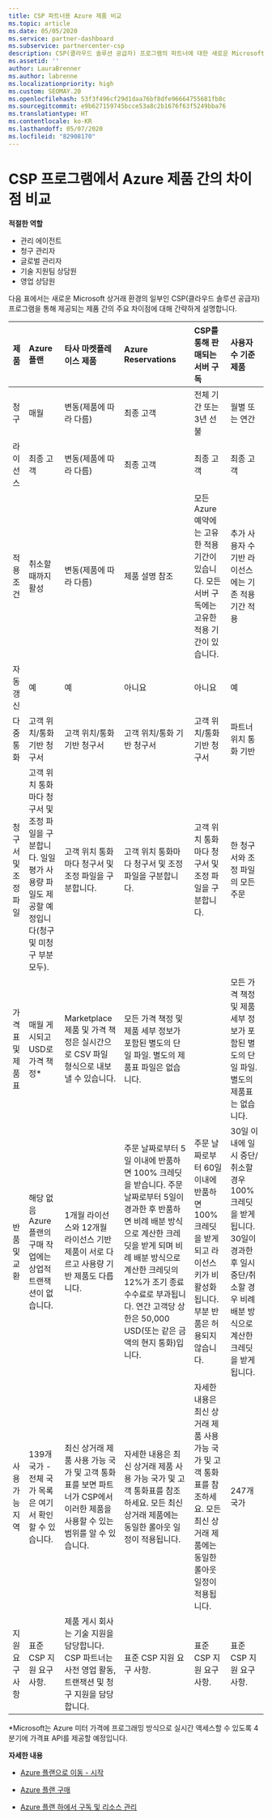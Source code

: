 ```yaml
---
title: CSP 파트너용 Azure 제품 비교
ms.topic: article
ms.date: 05/05/2020
ms.service: partner-dashboard
ms.subservice: partnercenter-csp
description: CSP(클라우드 솔루션 공급자) 프로그램의 파트너에 대한 새로운 Microsoft 상거래 환경의 제품 간의 주요 차이점을 비교합니다.
ms.assetid: ''
author: LauraBrenner
ms.author: labrenne
ms.localizationpriority: high
ms.custom: SEOMAY.20
ms.openlocfilehash: 53f3f496cf29d1daa76bf8dfe96664755681fb8c
ms.sourcegitcommit: e9b627159745bcce53a8c2b1676f63f5249bba76
ms.translationtype: HT
ms.contentlocale: ko-KR
ms.lasthandoff: 05/07/2020
ms.locfileid: "82908170"
---
```

# <a name="compare-differences-between-azure-offers-in-the-csp-program"></a>CSP 프로그램에서 Azure 제품 간의 차이점 비교

**적절한 역할**

- 관리 에이전트
- 청구 관리자
- 글로벌 관리자
- 기술 지원팀 상담원
- 영업 상담원

다음 표에서는 새로운 Microsoft 상거래 환경의 일부인 CSP(클라우드 솔루션 공급자) 프로그램을 통해 제공되는 제품 간의 주요 차이점에 대해 간략하게 설명합니다.


|**제품**| **Azure 플랜**|**타사 마켓플레이스 제품**|**Azure Reservations**|**CSP를 통해 판매되는 서버 구독**|**사용자 수 기준 제품**|
|-------------------|:------|:-----|:---------|:--------------|:---------|
|청구|매월|변동(제품에 따라 다름)|최종 고객|전체 기간 또는 3년 선불|월별 또는 연간|
|라이선스|최종 고객|변동(제품에 따라 다름)|최종 고객| 최종 고객|   최종 고객|
|적용 조건|취소할 때까지 활성|변동(제품에 따라 다름)|제품 설명 참조|모든 Azure 예약에는 고유한 적용 기간이 있습니다. 모든 서버 구독에는 고유한 적용 기간이 있습니다.|   추가 사용자 수 기반 라이선스에는 기존 적용 기간 적용|
|자동 갱신|예|예|아니요| 아니요|예|
|다중 통화|고객 위치/통화 기반 청구서|고객 위치/통화 기반 청구서|고객 위치/통화 기반 청구서|고객 위치/통화 기반 청구서|파트너 위치 통화 기반| 
|청구서 및 조정 파일|고객 위치 통화마다 청구서 및 조정 파일을 구분합니다.  일일 평가 사용량 파일도 제공할 예정입니다(청구 및 미청구 부분 모두). |고객 위치 통화마다 청구서 및 조정 파일을 구분합니다.|고객 위치 통화마다 청구서 및 조정 파일을 구분합니다.|고객 위치 통화마다 청구서 및 조정 파일을 구분합니다.|한 청구서와 조정 파일의 모든 주문|
|가격표 및 제품표|매월 게시되고 USD로 가격 책정*|Marketplace 제품 및 가격 책정은 실시간으로 CSV 파일 형식으로 내보낼 수 있습니다.|모든 가격 책정 및 제품 세부 정보가 포함된 별도의 단일 파일. 별도의 제품표 파일은 없습니다.||모든 가격 책정 및 제품 세부 정보가 포함된 별도의 단일 파일. 별도의 제품표는 없습니다.| 모든 가격 책정 및 제품 세부 정보가 포함된 별도의 단일 파일.|별도의 가격표 및 제품표(2개 파일).|
|반품 및 교환|해당 없음 Azure 플랜의 구매 작업에는 상업적 트랜잭션이 없습니다.|1개월 라이선스와 12개월 라이선스 기반 제품이 서로 다르고 사용량 기반 제품도 다릅니다.|주문 날짜로부터 5일 이내에 반품하면 100% 크레딧을 받습니다. 주문 날짜로부터 5일이 경과한 후 반품하면 비례 배분 방식으로 계산한 크레딧을 받게 되며 비례 배분 방식으로 계산한 크레딧의 12%가 조기 종료 수수료로 부과됩니다. 연간 고객당 상한은 50,000 USD(또는 같은 금액의 현지 통화)입니다.|주문 날짜로부터 60일 이내에 반품하면 100% 크레딧을 받게 되고 라이선스 키가 비활성화됩니다. 부분 반품은 허용되지 않습니다.|   30일 이내에 일시 중단/취소할 경우 100% 크레딧을 받게 됩니다. 30일이 경과한 후 일시 중단/취소할 경우 비례 배분 방식으로 계산한 크레딧을 받게 됩니다.|
|사용 가능 지역|139개 국가 - 전체 국가 목록은 여기서 확인할 수 있습니다.|최신 상거래 제품 사용 가능 국가 및 고객 통화표를 보면 파트너가 CSP에서 이러한 제품을 사용할 수 있는 범위를 알 수 있습니다.|자세한 내용은 최신 상거래 제품 사용 가능 국가 및 고객 통화표를 참조하세요. 모든 최신 상거래 제품에는 동일한 롤아웃 일정이 적용됩니다.|자세한 내용은 최신 상거래 제품 사용 가능 국가 및 고객 통화표를 참조하세요.  모든 최신 상거래 제품에는 동일한 롤아웃 일정이 적용됩니다.|247개 국가|
|지원 요구 사항|표준 CSP 지원 요구 사항.|제품 게시 회사는 기술 지원을 담당합니다.  CSP 파트너는 사전 영업 활동, 트랜잭션 및 청구 지원을 담당합니다.|표준 CSP 지원 요구 사항.|표준 CSP 지원 요구 사항.|표준 CSP 지원 요구 사항.|

*Microsoft는 Azure 미터 가격에 프로그래밍 방식으로 실시간 액세스할 수 있도록 4분기에 가격표 API를 제공할 예정입니다.

**자세한 내용**

- [Azure 플랜으로 이동 - 시작](azure-plan-get-started.md)

- [Azure 플랜 구매](purchase-azure-plan.md)

- [Azure 플랜 하에서 구독 및 리소스 관리](azure-plan-manage.md)

